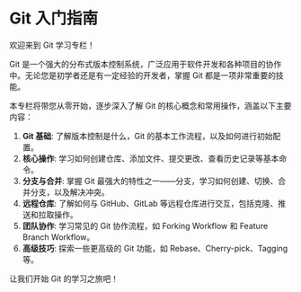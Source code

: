 # Git 入门指南

欢迎来到 Git 学习专栏！

Git 是一个强大的分布式版本控制系统，广泛应用于软件开发和各种项目的协作中。无论您是初学者还是有一定经验的开发者，掌握 Git 都是一项非常重要的技能。

本专栏将带您从零开始，逐步深入了解 Git 的核心概念和常用操作，涵盖以下主要内容：

1.  **Git 基础**: 了解版本控制是什么，Git 的基本工作流程，以及如何进行初始配置。
2.  **核心操作**: 学习如何创建仓库、添加文件、提交更改、查看历史记录等基本命令。
3.  **分支与合并**: 掌握 Git 最强大的特性之一——分支，学习如何创建、切换、合并分支，以及解决冲突。
4.  **远程仓库**: 了解如何与 GitHub、GitLab 等远程仓库进行交互，包括克隆、推送和拉取操作。
5.  **团队协作**: 学习常见的 Git 协作流程，如 Forking Workflow 和 Feature Branch Workflow。
6.  **高级技巧**: 探索一些更高级的 Git 功能，如 Rebase、Cherry-pick、Tagging 等。

让我们开始 Git 的学习之旅吧！